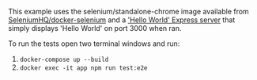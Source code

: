 This example uses the selenium/standalone-chrome image available from [SeleniumHQ/docker-selenium](https://github.com/SeleniumHQ/docker-selenium) and a ['Hello World' Express server](https://expressjs.com/en/starter/hello-world.html) that simply displays 'Hello World' on port 3000 when ran.

To run the tests open two terminal windows and run:

1. `docker-compose up --build`
2. `docker exec -it app npm run test:e2e`
